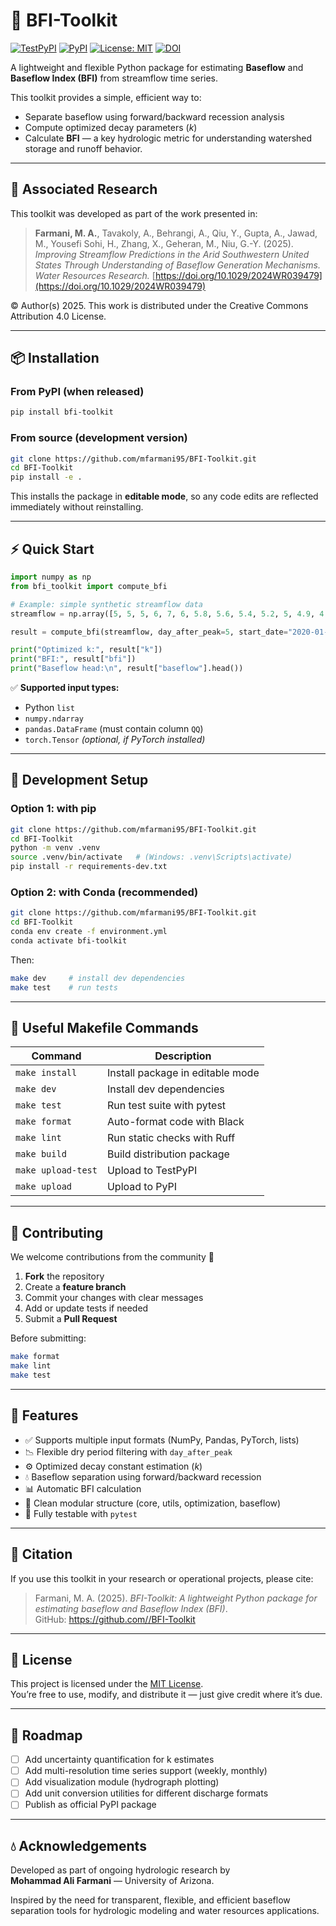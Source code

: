 # 🌊 BFI-Toolkit

[![TestPyPI](https://img.shields.io/badge/TestPyPI-bfi--toolkit-blue)](https://test.pypi.org/project/bfi-toolkit/)
[![PyPI](https://img.shields.io/pypi/v/bfi-toolkit.svg)](https://pypi.org/project/bfi-toolkit/)
[![License: MIT](https://img.shields.io/badge/License-MIT-yellow.svg)](LICENSE)
[![DOI](https://img.shields.io/badge/DOI-10.1029%2F2024WR039479-blue)](https://doi.org/10.1029/2024WR039479)

A lightweight and flexible Python package for estimating **Baseflow** and **Baseflow Index (BFI)** from streamflow time series.

This toolkit provides a simple, efficient way to:
- Separate baseflow using forward/backward recession analysis
- Compute optimized decay parameters (*k*)
- Calculate **BFI** — a key hydrologic metric for understanding watershed storage and runoff behavior.

---

## 📄 Associated Research

This toolkit was developed as part of the work presented in:

> **Farmani, M. A.**, Tavakoly, A., Behrangi, A., Qiu, Y., Gupta, A., Jawad, M., Yousefi Sohi, H., Zhang, X., Geheran, M., Niu, G.-Y. (2025).  
> *Improving Streamflow Predictions in the Arid Southwestern United States Through Understanding of Baseflow Generation Mechanisms.*  
> *Water Resources Research.* [https://doi.org/10.1029/2024WR039479](https://doi.org/10.1029/2024WR039479)

© Author(s) 2025. This work is distributed under the Creative Commons Attribution 4.0 License.

---

## 📦 Installation

### From PyPI (when released)
```bash
pip install bfi-toolkit
```

### From source (development version)
```bash
git clone https://github.com/mfarmani95/BFI-Toolkit.git
cd BFI-Toolkit
pip install -e .
```

This installs the package in **editable mode**, so any code edits are reflected immediately without reinstalling.

---

## ⚡️ Quick Start

```python
import numpy as np
from bfi_toolkit import compute_bfi

# Example: simple synthetic streamflow data
streamflow = np.array([5, 5, 5, 6, 7, 6, 5.8, 5.6, 5.4, 5.2, 5, 4.9, 4.8])

result = compute_bfi(streamflow, day_after_peak=5, start_date="2020-01-01")

print("Optimized k:", result["k"])
print("BFI:", result["bfi"])
print("Baseflow head:\n", result["baseflow"].head())
```

✅ **Supported input types:**
- Python `list`
- `numpy.ndarray`
- `pandas.DataFrame` (must contain column `QQ`)
- `torch.Tensor` *(optional, if PyTorch installed)*

---

## 🧪 Development Setup

### Option 1: with pip
```bash
git clone https://github.com/mfarmani95/BFI-Toolkit.git 
cd BFI-Toolkit
python -m venv .venv
source .venv/bin/activate   # (Windows: .venv\Scripts\activate)
pip install -r requirements-dev.txt
```

### Option 2: with Conda (recommended)
```bash
git clone https://github.com/mfarmani95/BFI-Toolkit.git 
cd BFI-Toolkit
conda env create -f environment.yml
conda activate bfi-toolkit
```

Then:
```bash
make dev     # install dev dependencies
make test    # run tests
```

---

## 🧰 Useful Makefile Commands

| Command             | Description                                |
|----------------------|---------------------------------------------|
| `make install`       | Install package in editable mode           |
| `make dev`           | Install dev dependencies                   |
| `make test`          | Run test suite with pytest                 |
| `make format`        | Auto-format code with Black                |
| `make lint`          | Run static checks with Ruff                |
| `make build`         | Build distribution package                |
| `make upload-test`   | Upload to TestPyPI                         |
| `make upload`        | Upload to PyPI                             |

---

## 🧠 Contributing

We welcome contributions from the community 🙌  

1. **Fork** the repository  
2. Create a **feature branch**  
3. Commit your changes with clear messages  
4. Add or update tests if needed  
5. Submit a **Pull Request**

Before submitting:
```bash
make format
make lint
make test
```

---

## 🧭 Features

- ✅ Supports multiple input formats (NumPy, Pandas, PyTorch, lists)  
- 📉 Flexible dry period filtering with `day_after_peak`  
- ⚙️ Optimized decay constant estimation (*k*)  
- 💧 Baseflow separation using forward/backward recession  
- 📊 Automatic BFI calculation  
- 🧰 Clean modular structure (core, utils, optimization, baseflow)  
- 🧪 Fully testable with `pytest`

---

## 📝 Citation

If you use this toolkit in your research or operational projects, please cite:

> Farmani, M. A. (2025). *BFI-Toolkit: A lightweight Python package for estimating baseflow and Baseflow Index (BFI)*.  
> GitHub: [https://github.com/<your-username>/BFI-Toolkit](https://github.com/<your-username>/BFI-Toolkit)

---

## 📜 License

This project is licensed under the [MIT License](LICENSE).  
You’re free to use, modify, and distribute it — just give credit where it’s due.

---

## 🚀 Roadmap

- [ ] Add uncertainty quantification for k estimates  
- [ ] Add multi-resolution time series support (weekly, monthly)  
- [ ] Add visualization module (hydrograph plotting)  
- [ ] Add unit conversion utilities for different discharge formats  
- [ ] Publish as official PyPI package

---

## 💧 Acknowledgements

Developed as part of ongoing hydrologic research by  
**Mohammad Ali Farmani** — University of Arizona.  

Inspired by the need for transparent, flexible, and efficient baseflow separation tools for hydrologic modeling and water resources applications.

